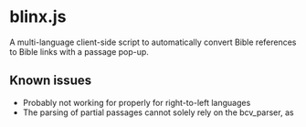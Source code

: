# blinx.js

A multi-language client-side script to automatically convert Bible references to Bible links with a passage pop-up.

## Known issues
- Probably not working for properly for right-to-left languages
- The parsing of partial passages cannot solely rely on the bcv_parser, as
